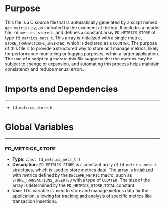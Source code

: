 # Purpose
This file is a C source file that is automatically generated by a script named `gen_metrics.py`, as indicated by the comment at the top. It includes a header file, `fd_metrics_store.h`, and defines a constant array `FD_METRICS_STORE` of type `fd_metrics_meta_t`. This array is initialized with a single metric, `STORE_TRANSACTIONS_INSERTED`, which is declared as a `COUNTER`. The purpose of this file is to provide a structured way to store and manage metrics, likely for performance monitoring or logging purposes, within a larger application. The use of a script to generate this file suggests that the metrics may be subject to change or expansion, and automating this process helps maintain consistency and reduce manual errors.
# Imports and Dependencies

---
- `fd_metrics_store.h`


# Global Variables

---
### FD\_METRICS\_STORE
- **Type**: ``const fd_metrics_meta_t[]``
- **Description**: `FD_METRICS_STORE` is a constant array of `fd_metrics_meta_t` structures, which is used to store metrics data. The array is initialized with metrics defined by the `DECLARE_METRIC` macro, such as `STORE_TRANSACTIONS_INSERTED` with a type of `COUNTER`. The size of the array is determined by the `FD_METRICS_STORE_TOTAL` constant.
- **Use**: This variable is used to store and manage metrics data for the application, allowing for tracking and analysis of specific metrics like transaction insertions.


